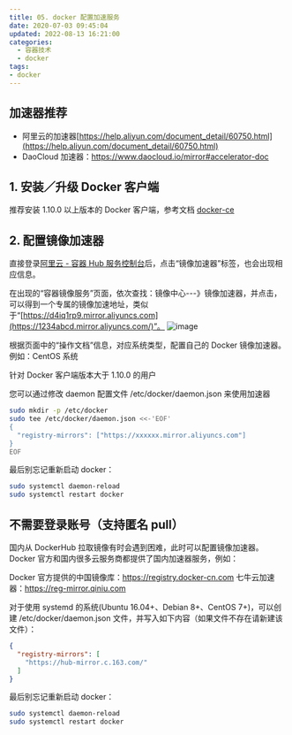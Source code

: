 ```yaml
---
title: 05. docker 配置加速服务
date: 2020-07-03 09:45:04
updated: 2022-08-13 16:21:00
categories:
  - 容器技术
  - docker
tags:
- docker
---
```


## 加速器推荐

* 阿里云的加速器[https://help.aliyun.com/document_detail/60750.html](https://help.aliyun.com/document_detail/60750.html)
* DaoCloud 加速器：<https://www.daocloud.io/mirror#accelerator-doc>

## 1\. 安装／升级 Docker 客户端

推荐安装 1.10.0 以上版本的 Docker 客户端，参考文档 [docker-ce](https://yq.aliyun.com/articles/110806)

## 2\. 配置镜像加速器

直接登录[阿里云 - 容器 Hub 服务控制台](https://cr.console.aliyun.com/)后，点击“镜像加速器”标签，也会出现相应信息。

在出现的“容器镜像服务”页面，依次查找：镜像中心---》镜像加速器，并点击，可以得到一个专属的镜像加速地址，类似于“[https://d4iq1rp9.mirror.aliyuncs.com](https://1234abcd.mirror.aliyuncs.com/)”。
![image](https://upload-images.jianshu.io/upload_images/1662509-8ec40cd32a3c2940.png?imageMogr2/auto-orient/strip%7CimageView2/2/w/1240)

根据页面中的“操作文档”信息，对应系统类型，配置自己的 Docker 镜像加速器。
例如：CentOS 系统

针对 Docker 客户端版本大于 1.10.0 的用户

您可以通过修改 daemon 配置文件 /etc/docker/daemon.json 来使用加速器

```sh
sudo mkdir -p /etc/docker
sudo tee /etc/docker/daemon.json <<-'EOF'
{
  "registry-mirrors": ["https://xxxxxx.mirror.aliyuncs.com"]
}
EOF
```

最后别忘记重新启动 docker：

```sh
sudo systemctl daemon-reload
sudo systemctl restart docker
```

## 不需要登录账号（支持匿名 pull）

国内从 DockerHub 拉取镜像有时会遇到困难，此时可以配置镜像加速器。Docker 官方和国内很多云服务商都提供了国内加速器服务，例如：

Docker 官方提供的中国镜像库：<https://registry.docker-cn.com>
七牛云加速器：<https://reg-mirror.qiniu.com>

对于使用 systemd 的系统(Ubuntu 16.04+、Debian 8+、CentOS 7+)，可以创建 /etc/docker/daemon.json 文件，并写入如下内容（如果文件不存在请新建该文件）：

```json
{
  "registry-mirrors": [
    "https://hub-mirror.c.163.com/"
  ]
}
```

最后别忘记重新启动 docker：

```sh
sudo systemctl daemon-reload
sudo systemctl restart docker
```
